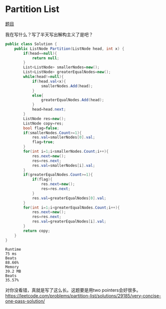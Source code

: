 # Partition List

[题目](https://leetcode.com/problems/partition-list/description/)

我在写什么？写了半天写出解构主义了是吧？
```c#
public class Solution {
    public ListNode Partition(ListNode head, int x) {
        if(head==null){
            return null;
        }
        List<ListNode> smallerNodes=new();
        List<ListNode> greaterEqualNodes=new();
        while(head!=null){
            if(head.val<x){
                smallerNodes.Add(head);
            }
            else{
                greaterEqualNodes.Add(head);
            }
            head=head.next;
        }
        ListNode res=new();
        ListNode copy=res;
        bool flag=false;
        if(smallerNodes.Count>=1){
            res.val=smallerNodes[0].val;
            flag=true;
        }
        for(int i=1;i<smallerNodes.Count;i++){
            res.next=new();
            res=res.next;
            res.val=smallerNodes[i].val;
        }
        if(greaterEqualNodes.Count>=1){
            if(flag){
                res.next=new();
                res=res.next;
            }
            res.val=greaterEqualNodes[0].val;
        }
        for(int i=1;i<greaterEqualNodes.Count;i++){
            res.next=new();
            res=res.next;
            res.val=greaterEqualNodes[i].val;
        }
        return copy;
    }
}
```
```
Runtime
75 ms
Beats
88.66%
Memory
39.2 MB
Beats
35.57%
```
对你没看错，真就是写了这么长。这题要是用two pointers会好很多。 https://leetcode.com/problems/partition-list/solutions/29185/very-concise-one-pass-solution/